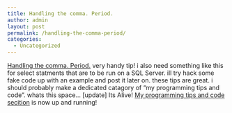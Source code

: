 ```yaml
---
title: Handling the comma. Period.
author: admin
layout: post
permalink: /handling-the-comma-period/
categories:
  - Uncategorized
---
```

[Handling the comma. Period.][1] very handy tip! i also need something like this for select statments that are to be run on a SQL Server. ill try hack some fake code up with an example and post it later on. these tips are great. i should probably make a dedicated catagory of &#8220;my programming tips and code&#8221;. whats this space&#8230; [update] Its Alive! [My programming tips and code secition][2] is now up and running!

 [1]: http://weblogs.asp.net/dburke/archive/2004/04/28/122332.aspx
 [2]: http://blog.lotas-smartman.net/archives/category/my-programming-tips-and-code